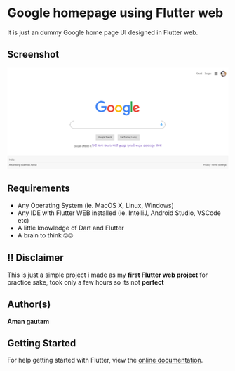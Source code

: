 # Google homepage using Flutter web
It is just an dummy Google home page UI designed in Flutter web.

## Screenshot
<img src="https://github.com/amangautam1/Flutter_web_Google_homepage/blob/master/google%20home%20page.PNG?raw=true">

##  Requirements
* Any Operating System (ie. MacOS X, Linux, Windows)
* Any IDE with Flutter WEB installed (ie. IntelliJ, Android Studio, VSCode etc)
* A little knowledge of Dart and Flutter
* A brain to think 🤓🤓

## ‼️ Disclaimer

This is just a simple project i made as my **first Flutter web project** for practice sake, took only a few hours so its not **perfect**

##  Author(s)
**Aman gautam**

## Getting Started
For help getting started with Flutter, view the [online documentation](https://flutter.dev/web).
